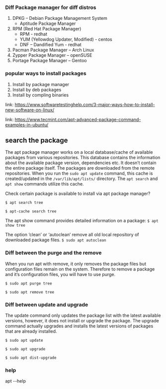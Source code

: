 ### Diff Package manager for diff distros
1. DPKG – Debian Package Management System
    - Aptitude Package Manager
2. RPM (Red Hat Package Manager)
    - RPM - redhat
    - YUM (Yellowdog Updater, Modified) - centos
    - DNF – Dandified Yum - redhat
3. Pacman Package Manager – Arch Linux
4. Zypper Package Manager – openSUSE
5. Portage Package Manager – Gentoo

### popular ways to install packages
1. Install by package manager
2. Install by deb packages
3. Install by compling binaries

link: https://www.softwaretestinghelp.com/3-major-ways-how-to-install-new-software-on-linux/

link: https://www.tecmint.com/apt-advanced-package-command-examples-in-ubuntu/

## search the package

The apt package manager works on a local database/cache of available packages from various repositories. This database contains the information about the available package version, dependencies etc. It doesn’t contain the entire package itself. The packages are downloaded from the remote repositories.
When you run the `sudo apt update` command, this cache is created/updated in the `/var/lib/apt/lists/` directory. The `apt search` and `apt show` commands utilize this cache.

Check certain package is available to install via apt package manager?

`$ apt search tree`

`$ apt-cache search tree`

The apt show command provides detailed information on a package:
`$ apt show tree`

The option ‘clean’ or ‘autoclean’ remove all old local repository of downloaded package files. 
`$ sudo apt autoclean`

### Diff between the purge and the remove 

When you run apt with remove, it only removes the package files but configuration files remain on the system. Therefore to remove a package and it’s configuration files, you will have to use purge.

`$ sudo apt purge tree`

`$ sudo apt remove tree`

### Diff between update and upgrade

The update command only updates the package list with the latest available versions, however, it does not install or upgrade the package. The upgrade command actually upgrades and installs the latest versions of packages that are already installed.

`$ sudo apt update`

`$ sudo apt upgrade`

`$ sudo apt dist-upgrade`

### help
apt --help


